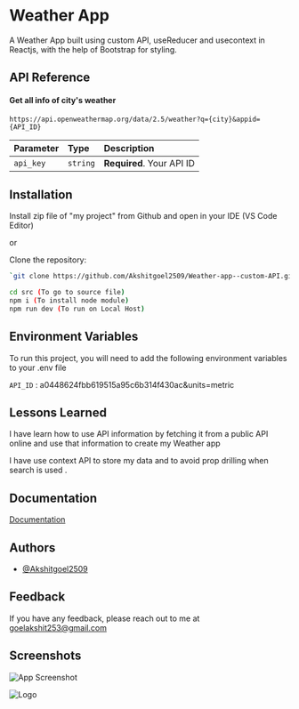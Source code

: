 
# Weather App

A Weather App built using custom API, useReducer and usecontext in Reactjs, with the help of Bootstrap for styling.


## API Reference

#### Get all info of city's weather

```http
https://api.openweathermap.org/data/2.5/weather?q={city}&appid={API_ID}
```

| Parameter | Type     | Description                |
| :-------- | :------- | :------------------------- |
| `api_key` | `string` | **Required**. Your API ID  |






## Installation

Install zip file of "my project" from Github and open in your IDE (VS Code Editor)

or

Clone the repository: 
```bash
`git clone https://github.com/Akshitgoel2509/Weather-app--custom-API.git`
```

```bash
cd src (To go to source file)
npm i (To install node module)
npm run dev (To run on Local Host)
```
    
## Environment Variables

To run this project, you will need to add the following environment variables to your .env file

`API_ID` : a0448624fbb619515a95c6b314f430ac&units=metric




## Lessons Learned

I have learn how to use API information by fetching it from a public API online and use that information to create my Weather app 

I have use context API to store my data and to avoid prop drilling when search is used .
## Documentation

[Documentation](https://openweathermap.org/api)


## Authors

- [@Akshitgoel2509](https://github.com/Akshitgoel2509)


## Feedback

If you have any feedback, please reach out to me at goelakshit253@gmail.com


## Screenshots

![App Screenshot](https://i.imgur.com/kT4H9CS.jpeg)



![Logo](https://i.imgur.com/EhxYwoV.jpeg)

